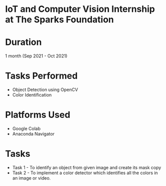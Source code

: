 # IoT and Computer Vision Internship at The Sparks Foundation

# Duration
  1 month (Sep 2021 - Oct 2021)

# Tasks Performed
  - Object Detection using OpenCV
  - Color Identification

# Platforms Used
  - Google Colab
  - Anaconda Navigator

# Tasks
  - Task 1 - To identify an object from given image and create its mask copy
  - Task 2 - To implement a color detector which identifies all the colors in an image or video. 

  
